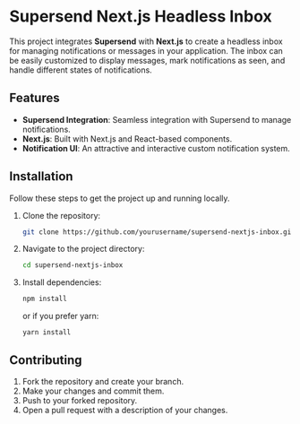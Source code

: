 Supersend Next.js Headless Inbox
================================

This project integrates **Supersend** with **Next.js** to create a headless inbox for managing notifications or messages in your application. The inbox can be easily customized to display messages, mark notifications as seen, and handle different states of notifications.

Features
--------

-   **Supersend Integration**: Seamless integration with Supersend to manage notifications.
-   **Next.js**: Built with Next.js and React-based components.
-   **Notification UI**: An attractive and interactive custom notification system.

Installation
------------

Follow these steps to get the project up and running locally.

1.  Clone the repository:


    ```bash
    git clone https://github.com/yourusername/supersend-nextjs-inbox.git
    ```

2.  Navigate to the project directory:

    ```bash
    cd supersend-nextjs-inbox
    ```

3.  Install dependencies:

    ```bash
    npm install
    ```
    or if you prefer yarn:
    ```
    yarn install
    ```

Contributing
------------

1.  Fork the repository and create your branch.
2.  Make your changes and commit them.
3.  Push to your forked repository.
4.  Open a pull request with a description of your changes.